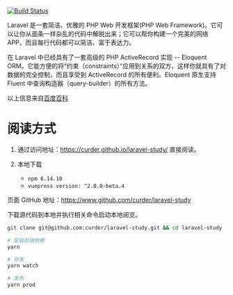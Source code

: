 [![Build Status](https://github.com/curder/laravel-study/actions/workflows/build-docs.yml/badge.svg)](https://github.com/curder/laravel-study/actions?query=build-docs%3Amaster)


Laravel 是一套简洁、优雅的 PHP Web 开发框架(PHP Web Framework)。它可以让你从面条一样杂乱的代码中解脱出来；它可以帮你构建一个完美的网络 APP，而且每行代码都可以简洁、富于表达力。

在 Laravel 中已经具有了一套高级的 PHP ActiveRecord 实现 -- Eloquent ORM。它能方便的将“约束（constraints）”应用到关系的双方，这样你就具有了对数据的完全控制，而且享受到 ActiveRecord 的所有便利。Eloquent 原生支持 Fluent 中查询构造器（query-builder）的所有方法。

以上信息来自[百度百科](https://baike.baidu.com/item/Laravel)

# 阅读方式

1. 通过访问地址：https://curder.github.io/laravel-study/ 直接阅读。

2. 本地下载

   - `npm 6.14.10`
   - `vuepress version: ^2.0.0-beta.4`

页面 GitHub 地址：https://www.github.com/curder/laravel-study

下载源代码到本地并执行相关命令启动本地阅览。

```bash
git clone git@github.com:curder/laravel-study.git && cd laravel-study

# 安装前端依赖
yarn
```

```bash
# 开发
yarn watch

# 发布
yarn prod
```
